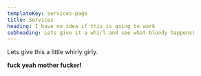 ```yaml
---
templateKey: services-page
title: Services
heading: I have no idea if this is going to work
subheading: Lets give it a whirl and see what bloody happens!
---
```

Lets give this a little whirly girly.



**fuck yeah mother fucker!**
